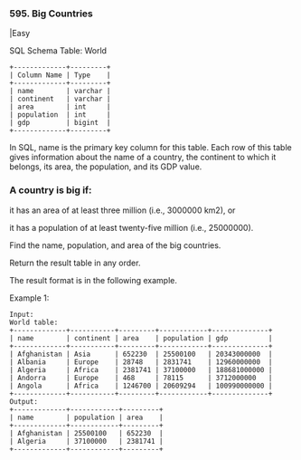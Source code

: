 ### 595. Big Countries
|Easy

SQL Schema
Table: World
```
+-------------+---------+
| Column Name | Type    |
+-------------+---------+
| name        | varchar |
| continent   | varchar |
| area        | int     |
| population  | int     |
| gdp         | bigint  |
+-------------+---------+
```
In SQL, name is the primary key column for this table.
Each row of this table gives information about the name of a country, the continent to which it belongs, its area, the population, and its GDP value.
 
### A country is big if:

it has an area of at least three million (i.e., 3000000 km2), or

it has a population of at least twenty-five million (i.e., 25000000).

Find the name, population, and area of the big countries.

Return the result table in any order.

The result format is in the following example.

 

Example 1:
```
Input: 
World table:
+-------------+-----------+---------+------------+--------------+
| name        | continent | area    | population | gdp          |
+-------------+-----------+---------+------------+--------------+
| Afghanistan | Asia      | 652230  | 25500100   | 20343000000  |
| Albania     | Europe    | 28748   | 2831741    | 12960000000  |
| Algeria     | Africa    | 2381741 | 37100000   | 188681000000 |
| Andorra     | Europe    | 468     | 78115      | 3712000000   |
| Angola      | Africa    | 1246700 | 20609294   | 100990000000 |
+-------------+-----------+---------+------------+--------------+
Output: 
+-------------+------------+---------+
| name        | population | area    |
+-------------+------------+---------+
| Afghanistan | 25500100   | 652230  |
| Algeria     | 37100000   | 2381741 |
+-------------+------------+---------+
```